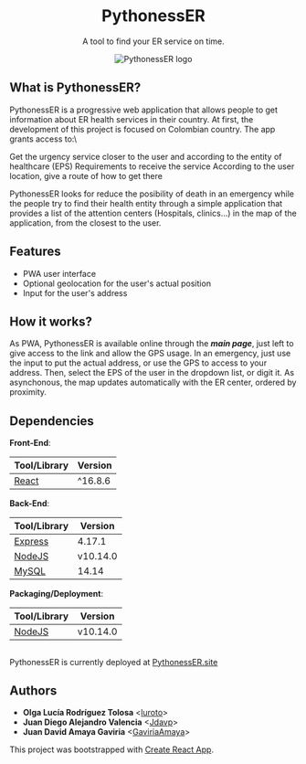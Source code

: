 <h1 align="center">PythonessER</h1>
<p align="center">
  A tool to find your ER service on time.
</p>

<p align="center">
  <img src="Logo"
       alt="PythonessER logo"
  />
</p>


## What is PythonessER?

PythonessER is a progressive web application that allows people to get information about ER health services in their country. At first, the development of this project is focused on Colombian country. The app grants access to:\

Get the urgency service closer to the user and according to the entity of healthcare (EPS)
Requirements to receive the service
According to the user location, give a route of how to get there

PythonessER looks for reduce the posibility of death in an emergency while the people try to find their health entity through a simple application that provides a list of the attention centers (Hospitals, clinics...) in the map of the application, from the closest to the user.

## Features

- PWA user interface
- Optional geolocation for the user's actual position
- Input for the user's address

## How it works?

As PWA, PythonessER is available online through the ***main page***, just left to give access to the link and allow the GPS usage. In an emergency, just use the input to put the actual address, or use the GPS to access to your address. Then, select the EPS of the user in the dropdown list, or digit it. As asynchonous, the map updates automatically with the ER center, ordered by proximity.

## Dependencies

**Front-End**:

| Tool/Library                                                                       | Version |
| ---------------------------------------------------------------------------------- | ------- |
| [React](https://reactjs.org/)                                                      | ^16.8.6 |

**Back-End**:

| Tool/Library                           | Version  |
| -------------------------------------- | -------- |
| [Express](https://expressjs.com/)      | 4.17.1   |
| [NodeJS](https://nodejs.org/)          | v10.14.0 |
| [MySQL](https://www.mysql.com/)        | 14.14    |

**Packaging/Deployment**:

| Tool/Library                      | Version  |
| --------------------------------- | -------- |
| [NodeJS](https://nodejs.org/en/)  | v10.14.0 |

## 

PythonessER is currently deployed at [PythonessER.site](https://ideadog.site)

## Authors

- **Olga Lucía Rodríguez Tolosa** <[luroto](https://github.com/luroto)>
- **Juan Diego Alejandro Valencia** <[Jdavp](https://github.com/Jdavp)>
- **Juan David Amaya Gaviria** <[GaviriaAmaya](https://github.com/GaviriaAmaya)>

This project was bootstrapped with [Create React App](https://github.com/facebook/create-react-app).
